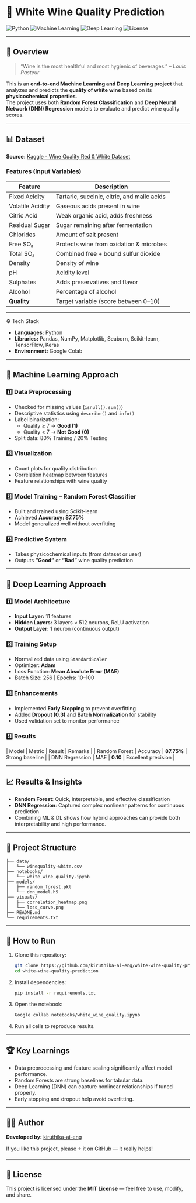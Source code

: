 # 🥂 White Wine Quality Prediction

![Python](https://img.shields.io/badge/Python-3.9%2B-blue.svg)
![Machine Learning](https://img.shields.io/badge/Machine%20Learning-Random%20Forest-orange)
![Deep Learning](https://img.shields.io/badge/Deep%20Learning-TensorFlow%2FKeras-red)
![License](https://img.shields.io/badge/License-MIT-green)

---

## 📘 Overview
> “Wine is the most healthful and most hygienic of beverages.” – *Louis Pasteur*  

This is an **end-to-end Machine Learning and Deep Learning project** that analyzes and predicts the **quality of white wine** based on its **physicochemical properties**.  
The project uses both **Random Forest Classification** and **Deep Neural Network (DNN) Regression** models to evaluate and predict wine quality scores.

---

## 📊 Dataset
**Source:** [Kaggle - Wine Quality Red & White Dataset](https://www.kaggle.com/datasets/abdullah0a/wine-quality-red-white-analysis-dataset)

### Features (Input Variables)
| Feature | Description |
|----------|--------------|
| Fixed Acidity | Tartaric, succinic, citric, and malic acids |
| Volatile Acidity | Gaseous acids present in wine |
| Citric Acid | Weak organic acid, adds freshness |
| Residual Sugar | Sugar remaining after fermentation |
| Chlorides | Amount of salt present |
| Free SO₂ | Protects wine from oxidation & microbes |
| Total SO₂ | Combined free + bound sulfur dioxide |
| Density | Density of wine |
| pH | Acidity level |
| Sulphates | Adds preservatives and flavor |
| Alcohol | Percentage of alcohol |
| **Quality** | Target variable (score between 0–10) |

---
⚙️ Tech Stack
- **Languages:** Python  
- **Libraries:** Pandas, NumPy, Matplotlib, Seaborn, Scikit-learn, TensorFlow, Keras  
- **Environment:** Google Colab  

---

## 🧠 Machine Learning Approach

### 1️⃣ Data Preprocessing
- Checked for missing values (`isnull().sum()`)
- Descriptive statistics using `describe()` and `info()`
- Label binarization:  
  - Quality ≥ 7 → **Good (1)**  
  - Quality < 7 → **Not Good (0)**  
- Split data: 80% Training / 20% Testing

### 2️⃣ Visualization
- Count plots for quality distribution  
- Correlation heatmap between features  
- Feature relationships with wine quality  

### 3️⃣ Model Training – **Random Forest Classifier**
- Built and trained using Scikit-learn  
- Achieved **Accuracy: 87.75%**  
- Model generalized well without overfitting  

### 4️⃣ Predictive System
- Takes physicochemical inputs (from dataset or user)
- Outputs **“Good”** or **“Bad”** wine quality prediction

---

## 🤖 Deep Learning Approach

### 1️⃣ Model Architecture
- **Input Layer:** 11 features  
- **Hidden Layers:** 3 layers × 512 neurons, ReLU activation  
- **Output Layer:** 1 neuron (continuous output)  

### 2️⃣ Training Setup
- Normalized data using `StandardScaler`
- Optimizer: **Adam**  
- Loss Function: **Mean Absolute Error (MAE)**  
- Batch Size: 256 | Epochs: 10–100  

### 3️⃣ Enhancements
- Implemented **Early Stopping** to prevent overfitting  
- Added **Dropout (0.3)** and **Batch Normalization** for stability  
- Used validation set to monitor performance  

### 4️⃣ Results
| Model | Metric | Result | Remarks |
| Random Forest | Accuracy | **87.75%** | Strong baseline |
| DNN Regression | MAE | **0.10** | Excellent precision |

---

## 📈 Results & Insights
- **Random Forest**: Quick, interpretable, and effective classification  
- **DNN Regression**: Captured complex nonlinear patterns for continuous prediction  
- Combining ML & DL shows how hybrid approaches can provide both interpretability and high performance.

---

## 📂 Project Structure
```
├── data/
│   └── winequality-white.csv
├── notebooks/
│   └── white_wine_quality.ipynb
├── models/
│   ├── random_forest.pkl
│   └── dnn_model.h5
├── visuals/
│   ├── correlation_heatmap.png
│   └── loss_curve.png
├── README.md
└── requirements.txt
```

---

## 🚀 How to Run
1. Clone this repository:
   ```bash
   git clone https://github.com/kiruthika-ai-eng/white-wine-quality-prediction.git
   cd white-wine-quality-prediction
   ```
2. Install dependencies:
   ```bash
   pip install -r requirements.txt
   ```
3. Open the notebook:
   ```bash
   Google collab notebooks/white_wine_quality.ipynb
   ```
4. Run all cells to reproduce results.

---

## 🏆 Key Learnings
- Data preprocessing and feature scaling significantly affect model performance.  
- Random Forests are strong baselines for tabular data.  
- Deep Learning (DNN) can capture nonlinear relationships if tuned properly.  
- Early stopping and dropout help avoid overfitting.

---

## 👩‍💻 Author
**Developed by:** [kiruthika-ai-eng](https://github.com/kiruthika-ai-eng)  

If you like this project, please ⭐ it on GitHub — it really helps!

---

## 📜 License
This project is licensed under the **MIT License** — feel free to use, modify, and share.
